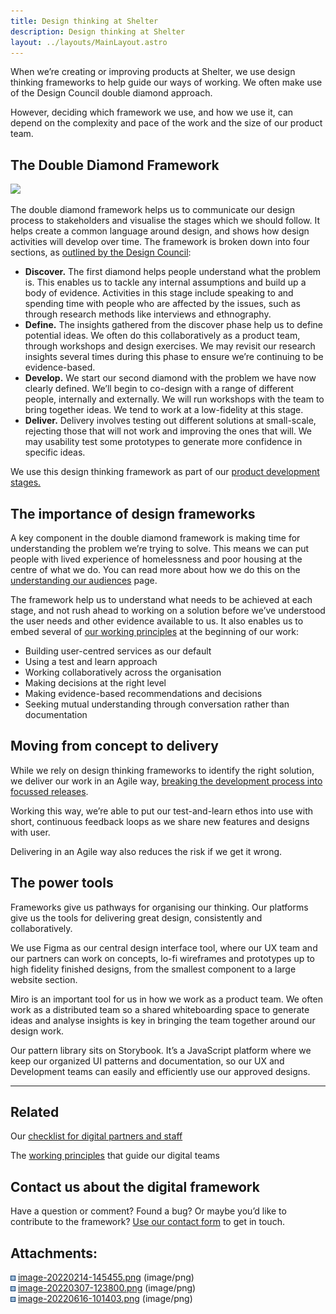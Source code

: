 ```yaml
---
title: Design thinking at Shelter
description: Design thinking at Shelter
layout: ../layouts/MainLayout.astro
---
```


When we’re creating or improving products at Shelter, we use design thinking frameworks to help guide our ways of working. We often make use of the Design Council double diamond approach.

However, deciding which framework we use, and how we use it, can depend on the complexity and pace of the work and the size of our product team.

## The Double Diamond Framework

![](attachments/940670977/940867592.png?width=544)

The double diamond framework helps us to communicate our design process to stakeholders and visualise the stages which we should follow. It helps create a common language around design, and shows how design activities will develop over time. The framework is broken down into four sections, as [outlined by the Design Council](https://www.designcouncil.org.uk/our-work/news-opinion/double-diamond-universally-accepted-depiction-design-process/):

- **Discover.** The first diamond helps people understand what the problem is. This enables us to tackle any internal assumptions and build up a body of evidence. Activities in this stage include speaking to and spending time with people who are affected by the issues, such as through research methods like interviews and ethnography.
- **Define.** The insights gathered from the discover phase help us to define potential ideas. We often do this collaboratively as a product team, through workshops and design exercises. We may revisit our research insights several times during this phase to ensure we’re continuing to be evidence-based.
- **Develop.** We start our second diamond with the problem we have now clearly defined. We’ll begin to co-design with a range of different people, internally and externally. We will run workshops with the team to bring together ideas. We tend to work at a low-fidelity at this stage.
- **Deliver.** Delivery involves testing out different solutions at small-scale, rejecting those that will not work and improving the ones that will. We may usability test some prototypes to generate more confidence in specific ideas.

We use this design thinking framework as part of our [product development stages.](https://design.shelter.org.uk/digital-framework/Creating-a-live-service.839745537.html)

## The importance of design frameworks

A key component in the double diamond framework is making time for understanding the problem we’re trying to solve. This means we can put people with lived experience of homelessness and poor housing at the centre of what we do. You can read more about how we do this on the [understanding our audiences](https://design.shelter.org.uk/digital-framework/Understanding-our-audiences.936935646.html) page.

The framework help us to understand what needs to be achieved at each stage, and not rush ahead to working on a solution before we’ve understood the user needs and other evidence available to us. It also enables us to embed several of [our working principles](https://design.shelter.org.uk/digital-framework/Our-working-principles.404389919.html) at the beginning of our work:

- Building user-centred services as our default
- Using a test and learn approach
- Working collaboratively across the organisation
- Making decisions at the right level
- Making evidence-based recommendations and decisions
- Seeking mutual understanding through conversation rather than documentation

## Moving from concept to delivery

While we rely on design thinking frameworks to identify the right solution, we deliver our work in an Agile way, [breaking the development process into focussed releases](https://shelteruk.atlassian.net/browse/DF-8).

Working this way, we’re able to put our test-and-learn ethos into use with short, continuous feedback loops as we share new features and designs with user.

Delivering in an Agile way also reduces the risk if we get it wrong.

## The power tools

Frameworks give us pathways for organising our thinking. Our platforms give us the tools for delivering great design, consistently and collaboratively.

We use Figma as our central design interface tool, where our UX team and our partners can work on concepts, lo-fi wireframes and prototypes up to high fidelity finished designs, from the smallest component to a large website section.

Miro is an important tool for us in how we work as a product team. We often work as a distributed team so a shared whiteboarding space to generate ideas and analyse insights is key in bringing the team together around our design work.

Our pattern library sits on Storybook. It’s a JavaScript platform where we keep our organized UI patterns and documentation, so our UX and Development teams can easily and efficiently use our approved designs.

---

## Related

Our [checklist for digital partners and staff](Digital-checklist-for-partners-and-staff_862093319.html)

The [working principles](Our-working-principles_404389919.html) that guide our digital teams

## Contact us about the digital framework

Have a question or comment? Found a bug? Or maybe you’d like to contribute to the framework? [Use our contact form](https://england.shelter.org.uk/contact_us_about_the_digital_framework) to get in touch.

## Attachments:

![](images/icons/bullet_blue.gif) [image-20220214-145455.png](attachments/940670977/940867592.png) (image/png)  
![](images/icons/bullet_blue.gif) [image-20220307-123800.png](attachments/940670977/945520641.png) (image/png)  
![](images/icons/bullet_blue.gif) [image-20220616-101403.png](attachments/940670977/962822149.png) (image/png)
